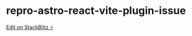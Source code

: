 # repro-astro-react-vite-plugin-issue

[Edit on StackBlitz ⚡️](https://stackblitz.com/edit/github-m7ggtg)
